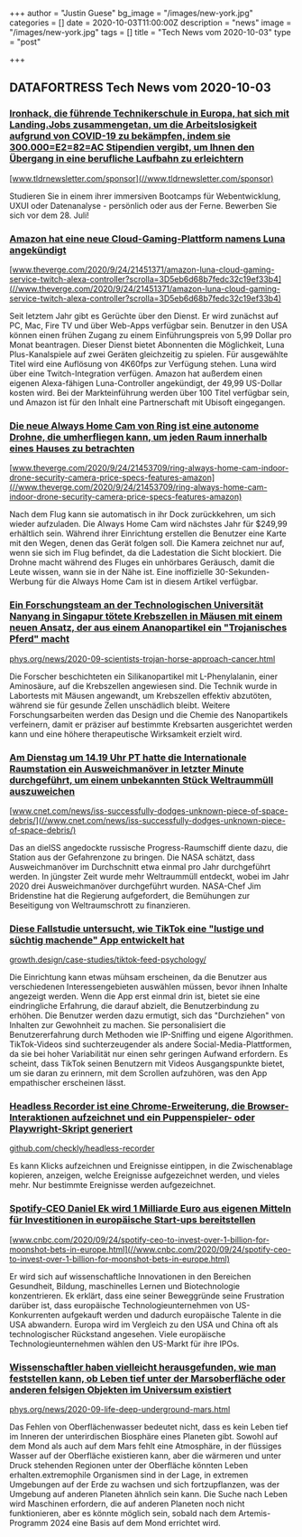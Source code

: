 +++
author = "Justin Guese"
bg_image = "/images/new-york.jpg"
categories = []
date = 2020-10-03T11:00:00Z
description = "news"
image = "/images/new-york.jpg"
tags = []
title = "Tech News vom 2020-10-03"
type = "post"

+++

        
## DATAFORTRESS Tech News vom 2020-10-03



### [Ironhack, die führende Technikerschule in Europa, hat sich mit Landing.Jobs zusammengetan, um die Arbeitslosigkeit aufgrund von COVID-19 zu bekämpfen, indem sie 300.000=E2=82=AC Stipendien vergibt, um Ihnen den Übergang in eine berufliche Laufbahn zu erleichtern](//www.tldrnewsletter.com/sponsor)


[www.tldrnewsletter.com/sponsor](//www.tldrnewsletter.com/sponsor)


Studieren Sie in einem ihrer immersiven Bootcamps für Webentwicklung, UXUI oder Datenanalyse - persönlich oder aus der Ferne. Bewerben Sie sich vor dem 28. Juli!


### [Amazon hat eine neue Cloud-Gaming-Plattform namens Luna angekündigt](//www.theverge.com/2020/9/24/21451371/amazon-luna-cloud-gaming-service-twitch-alexa-controller?scrolla=3D5eb6d68b7fedc32c19ef33b4)


[www.theverge.com/2020/9/24/21451371/amazon-luna-cloud-gaming-service-twitch-alexa-controller?scrolla=3D5eb6d68b7fedc32c19ef33b4](//www.theverge.com/2020/9/24/21451371/amazon-luna-cloud-gaming-service-twitch-alexa-controller?scrolla=3D5eb6d68b7fedc32c19ef33b4)


Seit letztem Jahr gibt es Gerüchte über den Dienst. Er wird zunächst auf PC, Mac, Fire TV und über Web-Apps verfügbar sein. Benutzer in den USA können einen frühen Zugang zu einem Einführungspreis von 5,99 Dollar pro Monat beantragen. Dieser Dienst bietet Abonnenten die Möglichkeit, Luna Plus-Kanalspiele auf zwei Geräten gleichzeitig zu spielen. Für ausgewählte Titel wird eine Auflösung von 4K60fps zur Verfügung stehen. Luna wird über eine Twitch-Integration verfügen. Amazon hat außerdem einen eigenen Alexa-fähigen Luna-Controller angekündigt, der 49,99 US-Dollar kosten wird. Bei der Markteinführung werden über 100 Titel verfügbar sein, und Amazon ist für den Inhalt eine Partnerschaft mit Ubisoft eingegangen.


### [Die neue Always Home Cam von Ring ist eine autonome Drohne, die umherfliegen kann, um jeden Raum innerhalb eines Hauses zu betrachten](//www.theverge.com/2020/9/24/21453709/ring-always-home-cam-indoor-drone-security-camera-price-specs-features-amazon)


[www.theverge.com/2020/9/24/21453709/ring-always-home-cam-indoor-drone-security-camera-price-specs-features-amazon](//www.theverge.com/2020/9/24/21453709/ring-always-home-cam-indoor-drone-security-camera-price-specs-features-amazon)


Nach dem Flug kann sie automatisch in ihr Dock zurückkehren, um sich wieder aufzuladen. Die Always Home Cam wird nächstes Jahr für $249,99 erhältlich sein. Während ihrer Einrichtung erstellen die Benutzer eine Karte mit den Wegen, denen das Gerät folgen soll. Die Kamera zeichnet nur auf, wenn sie sich im Flug befindet, da die Ladestation die Sicht blockiert. Die Drohne macht während des Fluges ein unhörbares Geräusch, damit die Leute wissen, wann sie in der Nähe ist. Eine inoffizielle 30-Sekunden-Werbung für die Always Home Cam ist in diesem Artikel verfügbar.


### [Ein Forschungsteam an der Technologischen Universität Nanyang in Singapur tötete Krebszellen in Mäusen mit einem neuen Ansatz, der aus einem Ananopartikel ein "Trojanisches Pferd" macht](//phys.org/news/2020-09-scientists-trojan-horse-approach-cancer.html)


[phys.org/news/2020-09-scientists-trojan-horse-approach-cancer.html](//phys.org/news/2020-09-scientists-trojan-horse-approach-cancer.html)


Die Forscher beschichteten ein Silikanopartikel mit L-Phenylalanin, einer Aminosäure, auf die Krebszellen angewiesen sind. Die Technik wurde in Labortests mit Mäusen angewandt, um Krebszellen effektiv abzutöten, während sie für gesunde Zellen unschädlich bleibt. Weitere Forschungsarbeiten werden das Design und die Chemie des Nanopartikels verfeinern, damit er präziser auf bestimmte Krebsarten ausgerichtet werden kann und eine höhere therapeutische Wirksamkeit erzielt wird.


### [Am Dienstag um 14.19 Uhr PT hatte die Internationale Raumstation ein Ausweichmanöver in letzter Minute durchgeführt, um einem unbekannten Stück Weltraummüll auszuweichen](//www.cnet.com/news/iss-successfully-dodges-unknown-piece-of-space-debris/)


[www.cnet.com/news/iss-successfully-dodges-unknown-piece-of-space-debris/](//www.cnet.com/news/iss-successfully-dodges-unknown-piece-of-space-debris/)


Das an dieISS angedockte russische Progress-Raumschiff diente dazu, die Station aus der Gefahrenzone zu bringen. Die NASA schätzt, dass Ausweichmanöver im Durchschnitt etwa einmal pro Jahr durchgeführt werden. In jüngster Zeit wurde mehr Weltraummüll entdeckt, wobei im Jahr 2020 drei Ausweichmanöver durchgeführt wurden. NASA-Chef Jim Bridenstine hat die Regierung aufgefordert, die Bemühungen zur Beseitigung von Weltraumschrott zu finanzieren.


### [Diese Fallstudie untersucht, wie TikTok eine "lustige und süchtig machende" App entwickelt hat](//growth.design/case-studies/tiktok-feed-psychology/)


[growth.design/case-studies/tiktok-feed-psychology/](//growth.design/case-studies/tiktok-feed-psychology/)


Die Einrichtung kann etwas mühsam erscheinen, da die Benutzer aus verschiedenen Interessengebieten auswählen müssen, bevor ihnen Inhalte angezeigt werden. Wenn die App erst einmal drin ist, bietet sie eine eindringliche Erfahrung, die darauf abzielt, die Benutzerbindung zu erhöhen. Die Benutzer werden dazu ermutigt, sich das "Durchziehen" von Inhalten zur Gewohnheit zu machen. Sie personalisiert die Benutzererfahrung durch Methoden wie IP-Sniffing und eigene Algorithmen. TikTok-Videos sind suchterzeugender als andere Social-Media-Plattformen, da sie bei hoher Variabilität nur einen sehr geringen Aufwand erfordern. Es scheint, dass TikTok seinen Benutzern mit Videos Ausgangspunkte bietet, um sie daran zu erinnern, mit dem Scrollen aufzuhören, was den App empathischer erscheinen lässt.


### [Headless Recorder ist eine Chrome-Erweiterung, die Browser-Interaktionen aufzeichnet und ein Puppenspieler- oder Playwright-Skript generiert](//github.com/checkly/headless-recorder)


[github.com/checkly/headless-recorder](//github.com/checkly/headless-recorder)


Es kann Klicks aufzeichnen und Ereignisse eintippen, in die Zwischenablage kopieren, anzeigen, welche Ereignisse aufgezeichnet werden, und vieles mehr. Nur bestimmte Ereignisse werden aufgezeichnet.


### [Spotify-CEO Daniel Ek wird 1 Milliarde Euro aus eigenen Mitteln für Investitionen in europäische Start-ups bereitstellen](//www.cnbc.com/2020/09/24/spotify-ceo-to-invest-over-1-billion-for-moonshot-bets-in-europe.html)


[www.cnbc.com/2020/09/24/spotify-ceo-to-invest-over-1-billion-for-moonshot-bets-in-europe.html](//www.cnbc.com/2020/09/24/spotify-ceo-to-invest-over-1-billion-for-moonshot-bets-in-europe.html)


Er wird sich auf wissenschaftliche Innovationen in den Bereichen Gesundheit, Bildung, maschinelles Lernen und Biotechnologie konzentrieren. Ek erklärt, dass eine seiner Beweggründe seine Frustration darüber ist, dass europäische Technologieunternehmen von US-Konkurrenten aufgekauft werden und dadurch europäische Talente in die USA abwandern. Europa wird im Vergleich zu den USA und China oft als technologischer Rückstand angesehen. Viele europäische Technologieunternehmen wählen den US-Markt für ihre IPOs.


### [Wissenschaftler haben vielleicht herausgefunden, wie man feststellen kann, ob Leben tief unter der Marsoberfläche oder anderen felsigen Objekten im Universum existiert](//phys.org/news/2020-09-life-deep-underground-mars.html)


[phys.org/news/2020-09-life-deep-underground-mars.html](//phys.org/news/2020-09-life-deep-underground-mars.html)


Das Fehlen von Oberflächenwasser bedeutet nicht, dass es kein Leben tief im Inneren der unterirdischen Biosphäre eines Planeten gibt. Sowohl auf dem Mond als auch auf dem Mars fehlt eine Atmosphäre, in der flüssiges Wasser auf der Oberfläche existieren kann, aber die wärmeren und unter Druck stehenden Regionen unter der Oberfläche könnten Leben erhalten.extremophile Organismen sind in der Lage, in extremen Umgebungen auf der Erde zu wachsen und sich fortzupflanzen, was der Umgebung auf anderen Planeten ähnlich sein kann. Die Suche nach Leben wird Maschinen erfordern, die auf anderen Planeten noch nicht funktionieren, aber es könnte möglich sein, sobald nach dem Artemis-Programm 2024 eine Basis auf dem Mond errichtet wird.